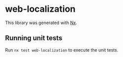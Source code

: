 # web-localization

This library was generated with [Nx](https://nx.dev).

## Running unit tests

Run `nx test web-localization` to execute the unit tests.
